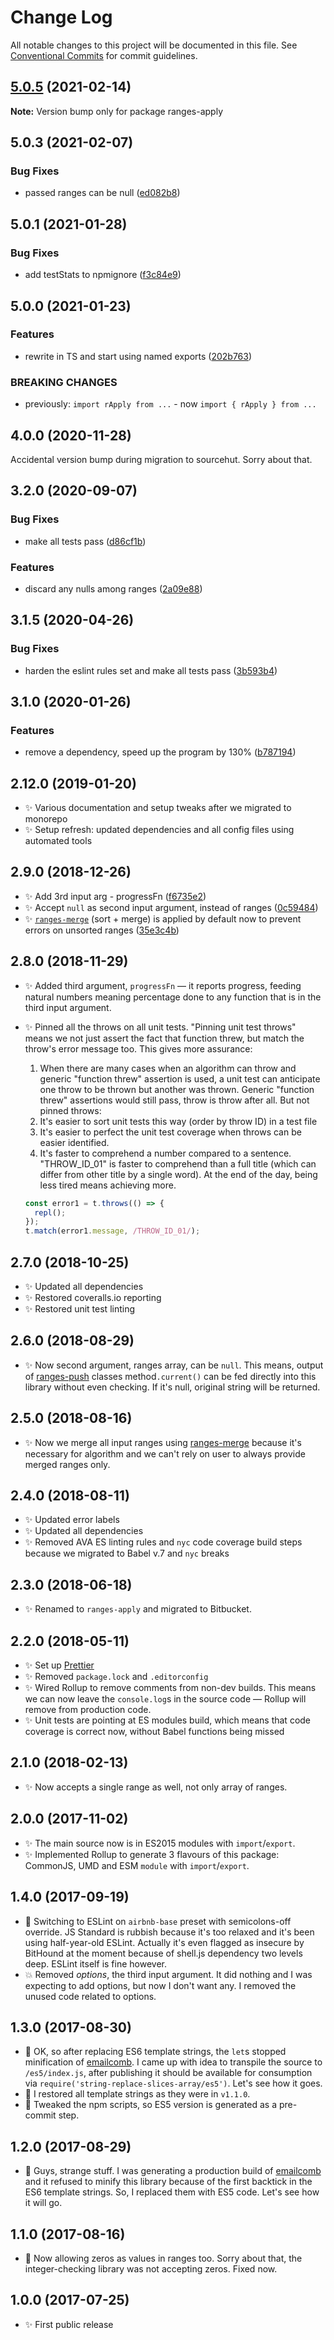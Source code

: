 # Change Log

All notable changes to this project will be documented in this file.
See [Conventional Commits](https://conventionalcommits.org) for commit guidelines.

## [5.0.5](https://github.com/codsen/codsen/compare/ranges-apply@5.0.4...ranges-apply@5.0.5) (2021-02-14)

**Note:** Version bump only for package ranges-apply





## 5.0.3 (2021-02-07)

### Bug Fixes

- passed ranges can be null ([ed082b8](https://github.com/codsen/codsen/commit/ed082b8b87aec7e909e1b523ab70e9debeabb00b))

## 5.0.1 (2021-01-28)

### Bug Fixes

- add testStats to npmignore ([f3c84e9](https://github.com/codsen/codsen/commit/f3c84e95afc5514214312f913692d85b2e12eb29))

## 5.0.0 (2021-01-23)

### Features

- rewrite in TS and start using named exports ([202b763](https://github.com/codsen/codsen/commit/202b763cd2219d6beae0d346237b538789f4d67f))

### BREAKING CHANGES

- previously: `import rApply from ...` - now `import { rApply } from ...`

## 4.0.0 (2020-11-28)

Accidental version bump during migration to sourcehut. Sorry about that.

## 3.2.0 (2020-09-07)

### Bug Fixes

- make all tests pass ([d86cf1b](https://gitlab.com/codsen/codsen/commit/d86cf1bca9b0ac38e5bf141ed4ffd44c935ef51c))

### Features

- discard any nulls among ranges ([2a09e88](https://gitlab.com/codsen/codsen/commit/2a09e88fb3a7b50be255b4cfb265bf0b8542e4ee))

## 3.1.5 (2020-04-26)

### Bug Fixes

- harden the eslint rules set and make all tests pass ([3b593b4](https://gitlab.com/codsen/codsen/commit/3b593b495f645005780a26ab8d719aa7d1846dd0))

## 3.1.0 (2020-01-26)

### Features

- remove a dependency, speed up the program by 130% ([b787194](https://gitlab.com/codsen/codsen/commit/b787194c39e2e688fc50d63795412ba5339692fd))

## 2.12.0 (2019-01-20)

- ✨ Various documentation and setup tweaks after we migrated to monorepo
- ✨ Setup refresh: updated dependencies and all config files using automated tools

## 2.9.0 (2018-12-26)

- ✨ Add 3rd input arg - progressFn ([f6735e2](https://gitlab.com/codsen/codsen/tree/master/packages/ranges-apply/commits/f6735e2))
- ✨ Accept `null` as second input argument, instead of ranges ([0c59484](https://gitlab.com/codsen/codsen/tree/master/packages/ranges-apply/commits/0c59484))
- ✨ [`ranges-merge`](https://www.npmjs.com/package/ranges-merge) (sort + merge) is applied by default now to prevent errors on unsorted ranges ([35e3c4b](https://gitlab.com/codsen/codsen/tree/master/packages/ranges-apply/commits/35e3c4b))

## 2.8.0 (2018-11-29)

- ✨ Added third argument, `progressFn` — it reports progress, feeding natural numbers meaning percentage done to any function that is in the third input argument.
- ✨ Pinned all the throws on all unit tests. "Pinning unit test throws" means we not just assert the fact that function threw, but match the throw's error message too. This gives more assurance:

  1. When there are many cases when an algorithm can throw and generic "function threw" assertion is used, a unit test can anticipate one throw to be thrown but another was thrown. Generic "function threw" assertions would still pass, throw is throw after all. But not pinned throws:
  2. It's easier to sort unit tests this way (order by throw ID) in a test file
  3. It's easier to perfect the unit test coverage when throws can be easier identified.
  4. It's faster to comprehend a number compared to a sentence. "THROW_ID_01" is faster to comprehend than a full title (which can differ from other title by a single word). At the end of the day, being less tired means achieving more.

  ```js
  const error1 = t.throws(() => {
    repl();
  });
  t.match(error1.message, /THROW_ID_01/);
  ```

## 2.7.0 (2018-10-25)

- ✨ Updated all dependencies
- ✨ Restored coveralls.io reporting
- ✨ Restored unit test linting

## 2.6.0 (2018-08-29)

- ✨ Now second argument, ranges array, can be `null`. This means, output of [ranges-push](https://www.npmjs.com/package/ranges-push) classes method`.current()` can be fed directly into this library without even checking. If it's null, original string will be returned.

## 2.5.0 (2018-08-16)

- ✨ Now we merge all input ranges using [ranges-merge](https://www.npmjs.com/package/ranges-merge) because it's necessary for algorithm and we can't rely on user to always provide merged ranges only.

## 2.4.0 (2018-08-11)

- ✨ Updated error labels
- ✨ Updated all dependencies
- ✨ Removed AVA ES linting rules and `nyc` code coverage build steps because we migrated to Babel v.7 and `nyc` breaks

## 2.3.0 (2018-06-18)

- ✨ Renamed to `ranges-apply` and migrated to Bitbucket.

## 2.2.0 (2018-05-11)

- ✨ Set up [Prettier](https://prettier.io)
- ✨ Removed `package.lock` and `.editorconfig`
- ✨ Wired Rollup to remove comments from non-dev builds. This means we can now leave the `console.log`s in the source code — Rollup will remove from production code.
- ✨ Unit tests are pointing at ES modules build, which means that code coverage is correct now, without Babel functions being missed

## 2.1.0 (2018-02-13)

- ✨ Now accepts a single range as well, not only array of ranges.

## 2.0.0 (2017-11-02)

- ✨ The main source now is in ES2015 modules with `import`/`export`.
- ✨ Implemented Rollup to generate 3 flavours of this package: CommonJS, UMD and ESM `module` with `import`/`export`.

## 1.4.0 (2017-09-19)

- 🔧 Switching to ESLint on `airbnb-base` preset with semicolons-off override. JS Standard is rubbish because it's too relaxed and it's been using half-year-old ESLint. Actually it's even flagged as insecure by BitHound at the moment because of shell.js dependency two levels deep. ESLint itself is fine however.
- 💥 Removed _options_, the third input argument. It did nothing and I was expecting to add options, but now I don't want any. I removed the unused code related to options.

## 1.3.0 (2017-08-30)

- 🔧 OK, so after replacing ES6 template strings, the `let`s stopped minification of [emailcomb](https://emailcomb.com). I came up with idea to transpile the source to `/es5/index.js`, after publishing it should be available for consumption via `require('string-replace-slices-array/es5')`. Let's see how it goes.
- 🔧 I restored all template strings as they were in `v1.1.0`.
- 🔧 Tweaked the npm scripts, so ES5 version is generated as a pre-commit step.

## 1.2.0 (2017-08-29)

- 🔧 Guys, strange stuff. I was generating a production build of [emailcomb](https://emailcomb.com) and it refused to minify this library because of the first backtick in the ES6 template strings. So, I replaced them with ES5 code. Let's see how it will go.

## 1.1.0 (2017-08-16)

- 🔧 Now allowing zeros as values in ranges too. Sorry about that, the integer-checking library was not accepting zeros. Fixed now.

## 1.0.0 (2017-07-25)

- ✨ First public release
